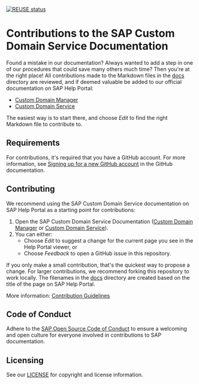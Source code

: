 [![REUSE status](https://api.reuse.software/badge/github.com/SAP-docs/btp-custom-domain-service)](https://api.reuse.software/info/github.com/SAP-docs/btp-custom-domain-service)

# Contributions to the SAP Custom Domain Service Documentation

Found a mistake in our documentation? Always wanted to add a step in one of our procedures that could save many others much time? Then you're at the right place! All contributions made to the Markdown files in the [docs](docs) directory are reviewed, and if deemed valuable be added to our official documentation on SAP Help Portal:

* [Custom Domain Manager](https://help.sap.com/docs/CUSTOM_DOMAINS/6f35a23466ee4df0b19085c9c52f9c29/4f4c3ff62fd2413089dce8a973620167.html?version=Cloud)
* [Custom Domain Service](https://help.sap.com/docs/CUSTOM_DOMAINS/74af813c7ee2457cb5eddca0cc70a0c1/4414cc43db2d4229b27b232a5590e253.html?version=Cloud)

The easiest way is to start there, and choose _Edit_ to find the right Markdown file to contribute to.

## Requirements

For contributions, it's required that you have a GitHub account. For more information, see [Signing up for a new GitHub account](https://docs.github.com/en/github/getting-started-with-github/signing-up-for-a-new-github-account) in the GitHub documentation.


## Contributing

We recommend using the SAP Custom Domain Service documentation on SAP Help Portal as a starting point for contributions:

1. Open the SAP Custom Domain Service Documentation ([Custom Domain Manager](https://help.sap.com/docs/CUSTOM_DOMAINS/6f35a23466ee4df0b19085c9c52f9c29/4f4c3ff62fd2413089dce8a973620167.html?version=Cloud) or [Custom Domain Service](https://help.sap.com/docs/CUSTOM_DOMAINS/74af813c7ee2457cb5eddca0cc70a0c1/4414cc43db2d4229b27b232a5590e253.html?version=Cloud)).
1. You can either:
    * Choose *Edit* to suggest a change for the current page you see in the Help Portal viewer, or
    * Choose *Feedback* to open a GitHub issue in this repository.

If you only make a small contribution, that's the quickest way to propose a change. For larger contributions, we recommend forking this repository to work locally. The filenames in the [docs](docs) directory are created based on the title of the page on SAP Help Portal.

More information: [Contribution Guidelines](https://help.sap.com/products/open-documentation-initiative/contribution-guidelines/readme.html)

## Code of Conduct

Adhere to the [SAP Open Source Code of Conduct](https://github.com/SAP-docs/.github/blob/main/CODE_OF_CONDUCT.md) to ensure a welcoming and open culture for everyone involved in contributions to SAP documentation.

## Licensing

See our [LICENSE](LICENSE) for copyright and license information.










